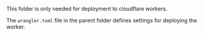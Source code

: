 This folder is only needed for deployment to cloudflare workers.

The `wrangler.toml` file in the parent folder defines settings for deploying the worker.
